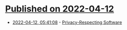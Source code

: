 # [Published on 2022-04-12](index.md)

* [2022-04-12, 05:41:08](https://news.ycombinator.com/item?id=30999008) - [Privacy-Respecting Software](https://github.com/Lissy93/personal-security-checklist/blob/master/5_Privacy_Respecting_Software.md)
